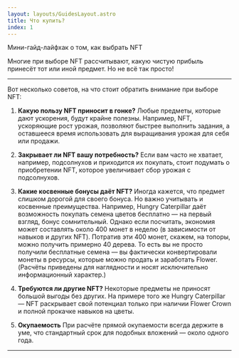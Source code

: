 ```yaml
---
layout: layouts/GuidesLayout.astro
title: Что купить? 
index: 1
---
```


Мини-гайд-лайфхак о том, как выбрать NFT

Многие при выборе NFT рассчитывают, какую чистую прибыль принесёт тот или иной предмет.
Но не всё так просто!
___________________
Вот несколько советов, на что стоит обратить внимание при выборе NFT:

1. **Какую пользу NFT приносит в гонке?**
Любые предметы, которые дают ускорения, будут крайне полезны.
Например, NFT, ускоряющие рост урожая, позволяют быстрее выполнить задания, а оставшееся время использовать для выращивания урожая для себя или продажи.

2. **Закрывает ли NFT вашу потребность?**
Если вам часто не хватает, например, подсолнухов и приходится их покупать, стоит подумать о приобретении NFT, которое увеличивает сбор урожая с подсолнухов.

3. **Какие косвенные бонусы даёт NFT?**
Иногда кажется, что предмет слишком дорогой для своего бонуса. Но важно учитывать и косвенные преимущества.
Например, Hungry Caterpillar даёт возможность покупать семена цветов бесплатно — на первый взгляд, бонус сомнительный.
Однако если посчитать, экономия может составлять около 400 монет в неделю (в зависимости от навыков и других NFT).
Потратив эти 400 монет, скажем, на топоры, можно получить примерно 40 дерева.
То есть вы не просто получили бесплатные семена — вы фактически конвертировали монеты в ресурсы, которые можно продать и заработать Flower.
(Расчёты приведены для наглядности и носят исключительно информационный характер.)

4. **Требуются ли другие NFT?**
Некоторые предметы не приносят большой выгоды без других.
На примере того же Hungry Caterpillar — NFT раскрывает свой потенциал только при наличии Flower Crown и полной прокачке навыков на цветы.

5. **Окупаемость**
При расчёте прямой окупаемости всегда держите в уме, что стандартный срок для подобных вложений — около одного года.
___________________